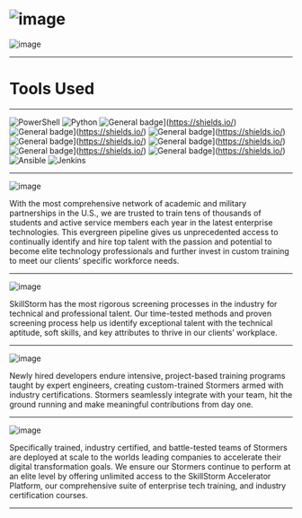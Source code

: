 # ![image](https://github.com/DJ322/SkillStorm/assets/72959116/10d7fbc1-61d5-4edc-9659-fcd27f9a4900)


![image](https://github.com/DJ322/SkillStorm/assets/72959116/c27b5de2-6705-4fea-966a-5c619a3d06be)
___________________________________________________________________________________________________

# Tools Used
___________________________________________________________________________________________________

![PowerShell](https://img.shields.io/badge/PowerShell-%235391FE.svg?style=for-the-badge&logo=powershell&logoColor=white)
![Python](https://img.shields.io/badge/python-3670A0?style=for-the-badge&logo=python&logoColor=ffdd54)
![General badge](https://img.shields.io/badge/Shell_Script-121011?style=for-the-badge&logo=gnu-bash&logoColor=white/<SUBJECT>-<STATUS>-<COLOR>.svg)](https://shields.io/)
![General badge](https://img.shields.io/badge/MySQL-00000F?style=for-the-badge&logo=mysql&logoColor=white/<SUBJECT>-<STATUS>-<COLOR>.svg)](https://shields.io/)
![General badge](https://img.shields.io/badge/Powershell-2CA5E0?style=for-the-badge&logo=powershell&logoColor=white/<SUBJECT>-<STATUS>-<COLOR>.svg)](https://shields.io/)
![General badge](https://img.shields.io/badge/VIM-%2311AB00.svg?&style=for-the-badge&logo=vim&logoColor=white/<SUBJECT>-<STATUS>-<COLOR>.svg)](https://shields.io/)
![General badge](https://img.shields.io/badge/Shell_Script-121011?style=for-the-badge&logo=gnu-bash&logoColor=white/<SUBJECT>-<STATUS>-<COLOR>.svg)](https://shields.io/)
![General badge](https://img.shields.io/badge/Jenkins-D24939?style=for-the-badge&logo=Jenkins&logoColor=white/<SUBJECT>-<STATUS>-<COLOR>.svg)](https://shields.io/)
![General badge](https://img.shields.io/badge/Jenkins-D24939?style=for-the-badge&logo=Jenkins&logoColor=white/<SUBJECT>-<STATUS>-<COLOR>.svg)](https://shields.io/)
![Ansible](https://img.shields.io/badge/ansible-%231A1918.svg?style=for-the-badge&logo=ansible&logoColor=white)
![Jenkins](https://img.shields.io/badge/jenkins-%232C5263.svg?style=for-the-badge&logo=jenkins&logoColor=white)



___________________________________________________________________________________________________



![image](https://github.com/DJ322/SkillStorm/assets/72959116/a5af0bd9-e854-42da-8080-75da152f69dc)

With the most comprehensive network of academic and military partnerships in the U.S., we are trusted to train tens of thousands of students and active service members each year in the latest enterprise technologies. This evergreen pipeline gives us unprecedented access to continually identify and hire top talent with the passion and potential to become elite technology professionals and further invest in custom training to meet our clients’ specific workforce needs.
___________________________________________________________________________________________________

![image](https://github.com/DJ322/SkillStorm/assets/72959116/685144c4-6763-4143-b25d-4907335a3ca5)

SkillStorm has the most rigorous screening processes in the industry for technical and professional talent. Our time-tested methods and proven screening process help us identify exceptional talent with the technical aptitude, soft skills, and key attributes to thrive in our clients’ workplace.
___________________________________________________________________________________________________

![image](https://github.com/DJ322/SkillStorm/assets/72959116/0f20f7d2-0bab-4b6e-8284-4b32d125d00e)

Newly hired developers endure intensive, project-based training programs taught by expert engineers, creating custom-trained Stormers armed with industry certifications. Stormers seamlessly integrate with your team, hit the ground running and make meaningful contributions from day one.
___________________________________________________________________________________________________
![image](https://github.com/DJ322/SkillStorm/assets/72959116/c2e28f5e-4193-42c5-90b5-e7fed2494bbd)

Specifically trained, industry certified, and battle-tested teams of Stormers are deployed at scale to the worlds leading companies to accelerate their digital transformation goals. We ensure our Stormers continue to perform at an elite level by offering unlimited access to the SkillStorm Accelerator Platform, our comprehensive suite of enterprise tech training, and industry certification courses.
___________________________________________________________________________________________________
